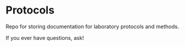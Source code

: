 # Protocols

Repo for storing documentation for laboratory protocols and methods.

If you ever have questions, ask!
